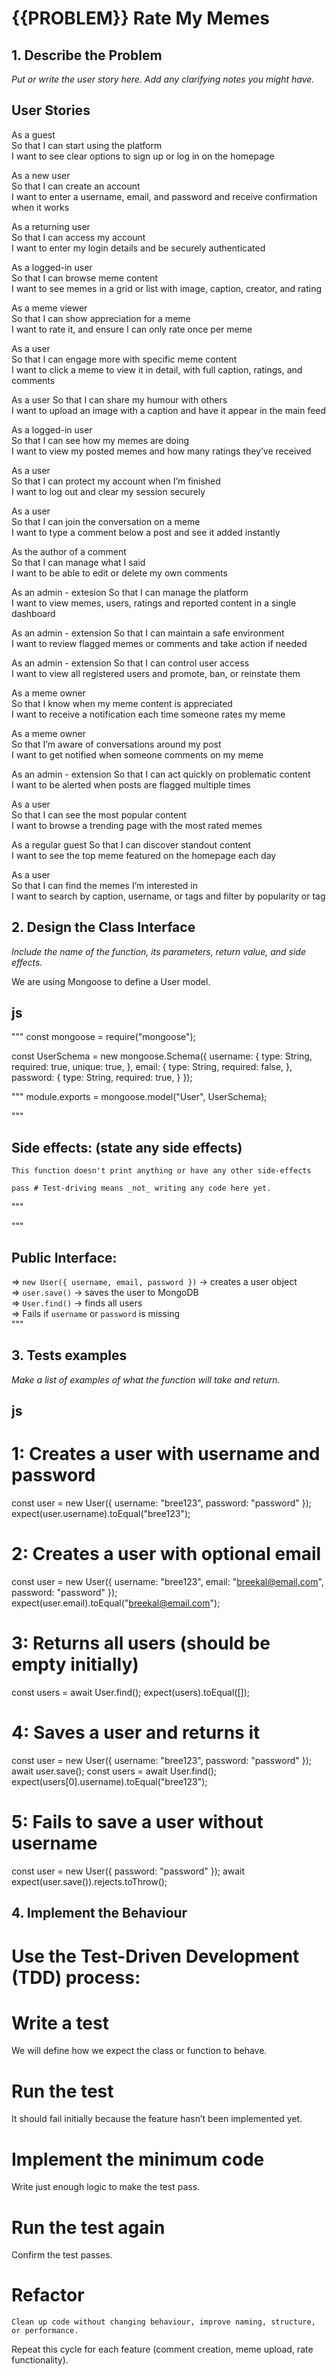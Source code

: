 # {{PROBLEM}} Rate My Memes

## 1. Describe the Problem
_Put or write the user story here. Add any clarifying notes you might have._

## User Stories

As a guest  
So that I can start using the platform  
I want to see clear options to sign up or log in on the homepage  

As a new user  
So that I can create an account  
I want to enter a username, email, and password and receive confirmation when it works  

As a returning user  
So that I can access my account  
I want to enter my login details and be securely authenticated  

As a logged-in user  
So that I can browse meme content  
I want to see memes in a grid or list with image, caption, creator, and rating  

As a meme viewer  
So that I can show appreciation for a meme  
I want to rate it, and ensure I can only rate once per meme

As a user  
So that I can engage more with specific meme content  
I want to click a meme to view it in detail, with full caption, ratings, and comments  

As a user 
So that I can share my humour with others  
I want to upload an image with a caption and have it appear in the main feed  

As a logged-in user  
So that I can see how my memes are doing  
I want to view my posted memes and how many ratings they’ve received  

As a user  
So that I can protect my account when I’m finished  
I want to log out and clear my session securely  

As a user  
So that I can join the conversation on a meme  
I want to type a comment below a post and see it added instantly  

As the author of a comment  
So that I can manage what I said  
I want to be able to edit or delete my own comments  

As an admin - extesion
So that I can manage the platform  
I want to view memes, users, ratings and reported content in a single dashboard  

As an admin - extension
So that I can maintain a safe environment  
I want to review flagged memes or comments and take action if needed  

As an admin - extension
So that I can control user access  
I want to view all registered users and promote, ban, or reinstate them  

As a meme owner  
So that I know when my meme content is appreciated  
I want to receive a notification each time someone rates my meme  

As a meme owner  
So that I’m aware of conversations around my post  
I want to get notified when someone comments on my meme  

As an admin - extension
So that I can act quickly on problematic content  
I want to be alerted when posts are flagged multiple times  

As a user  
So that I can see the most popular content  
I want to browse a trending page with the most rated memes 

As a regular guest 
So that I can discover standout content  
I want to see the top meme featured on the homepage each day  

As a user  
So that I can find the memes I’m interested in  
I want to search by caption, username, or tags and filter by popularity or tag

## 2. Design the Class Interface
_Include the name of the function, its parameters, return value, and side effects._

We are using Mongoose to define a User model.

## js
"""
const mongoose = require("mongoose");

const UserSchema = new mongoose.Schema({
  username: {
    type: String,
    required: true,
    unique: true,
  },
  email: {
    type: String,
    required: false,
  },
  password: {
    type: String,
    required: true,
  }
});

"""
module.exports = mongoose.model("User", UserSchema);


"""
## Side effects: (state any side effects)
    This function doesn't print anything or have any other side-effects

    pass # Test-driving means _not_ writing any code here yet.
"""

"""
## Public Interface:
=> `new User({ username, email, password })` -> creates a user object  
=> `user.save()` -> saves the user to MongoDB  
=> `User.find()` -> finds all users  
=> Fails if `username` or `password` is missing  
"""

## 3. Tests examples
_Make a list of examples of what the function will take and return._
## js

# 1: Creates a user with username and password
const user = new User({ username: "bree123", password: "password" });
expect(user.username).toEqual("bree123");

# 2: Creates a user with optional email
const user = new User({
  username: "bree123",
  email: "breekal@email.com",
  password: "password"
});
expect(user.email).toEqual("breekal@email.com");

# 3: Returns all users (should be empty initially)
const users = await User.find();
expect(users).toEqual([]);

# 4: Saves a user and returns it
const user = new User({ username: "bree123", password: "password" });
await user.save();
const users = await User.find();
expect(users[0].username).toEqual("bree123");

# 5: Fails to save a user without username
const user = new User({ password: "password" });
await expect(user.save()).rejects.toThrow();


## 4. Implement the Behaviour

# Use the Test-Driven Development (TDD) process:

# Write a test 
   We will define how we expect the class or function to behave.

# Run the test
   It should fail initially because the feature hasn’t been implemented yet.

# Implement the minimum code  
   Write just enough logic to make the test pass.

# Run the test again 
   Confirm the test passes.

# Refactor 
    Clean up code without changing behaviour, improve naming, structure, or performance.

Repeat this cycle for each feature (comment creation, meme upload, rate functionality).
